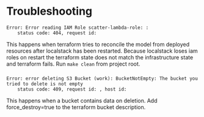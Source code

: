 # Troubleshooting

```
Error: Error reading IAM Role scatter-lambda-role: :
	status code: 404, request id:
```

This happens when terraform tries to reconcile the model from deployed
resources after localstack has been restarted. Because localstack loses
iam roles on restart the terraform state does not match the infrastructure
state and terraform fails. Run ```make clean``` from project root.

###
```
Error: error deleting S3 Bucket (work): BucketNotEmpty: The bucket you tried to delete is not empty
	status code: 409, request id: , host id:
```

This happens when a bucket contains data on deletion. Add force_destroy=true to the terraform bucket description.

